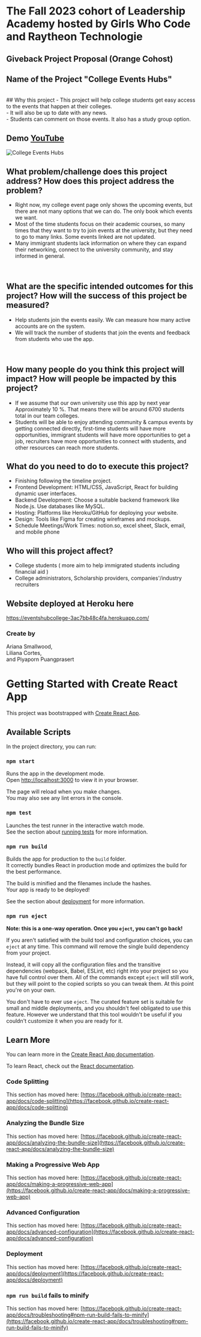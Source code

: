 # The Fall 2023 cohort of Leadership Academy hosted by Girls Who Code and Raytheon Technologie 

## Giveback Project Proposal (Orange Cohost) 

## Name of the Project  "College Events Hubs" 
<br>
## Why this project 
- This project will help college students get easy access to the events that happen at their colleges. <br>
- It will also be up to date with any news. <br>
- Students can comment on those events. It also has a study group option.  <br>

## Demo [YouTube](https://www.youtube.com/watch?v=DxjwVFoMzgA)

![College Events Hubs](https://github.com/Nan227/collegeeventshubs/blob/main/collegeeventshubs.jpg)

## What problem/challenge does this project address? How does this project address the problem? 
- Right now, my college event page only shows the upcoming events, but there are not many options that we can do. The only book which events we want. <br>
- Most of the time students focus on their academic courses, so many times that they want to try to join events at the university, but they need to go to many links. Some events linked are not updated. <br>
- Many immigrant students lack information on where they can expand their networking, connect to the university community, and stay informed in general. 

<br>

## What are the specific intended outcomes for this project? How will the success of this project be measured? 
- Help students join the events easily. We can measure how many active accounts are on the system.<br>
- We will track the number of students that join the events and feedback from students who use the app.<br>
<br> 

## How many people do you think this project will impact? How will people be impacted by this project?
- If we assume that our own university use this app by next year Approximately 10 %. That means there will be around  6700 students total in our team colleges. <br>
- Students will be able to enjoy attending community & campus events by getting connected directly, first-time students will have more opportunities, immigrant students will have more opportunities to get a job, recruiters have more opportunities to connect with students, and other resources can reach more students. <br>

## What do you need to do to execute this project? 
- Finishing following the timeline project. <br>
- Frontend Development: HTML/CSS, JavaScript, React  for building dynamic user interfaces. <br>
- Backend Development: Choose a suitable backend framework like Node.js. Use databases like MySQL. <br>
- Hosting: Platforms like Heroku/GitHub for deploying your website. <br>
- Design: Tools like Figma  for creating wireframes and mockups. <br>
- Schedule Meetings/Work Times: notion.so, excel sheet, Slack, email, and mobile phone <br>

## Who will this project affect? 
- College students ( more aim to help immigrated students including financial aid ) <br>
- College administrators, Scholarship providers, companies'/industry recruiters

## Website deployed at Heroku here <br>
https://eventshubcollege-3ac7bb48c4fa.herokuapp.com/ <br>

### Create by <br>
Ariana Smallwood,<br> 
Liliana Cortes, <br> 
and Piyaporn Puangprasert <br>
 
 
>>>>>>> 
# Getting Started with Create React App

This project was bootstrapped with [Create React App](https://github.com/facebook/create-react-app).

## Available Scripts

In the project directory, you can run:

### `npm start`

Runs the app in the development mode.\
Open [http://localhost:3000](http://localhost:3000) to view it in your browser.

The page will reload when you make changes.\
You may also see any lint errors in the console.

### `npm test`

Launches the test runner in the interactive watch mode.\
See the section about [running tests](https://facebook.github.io/create-react-app/docs/running-tests) for more information.

### `npm run build`

Builds the app for production to the `build` folder.\
It correctly bundles React in production mode and optimizes the build for the best performance.

The build is minified and the filenames include the hashes.\
Your app is ready to be deployed!

See the section about [deployment](https://facebook.github.io/create-react-app/docs/deployment) for more information.

### `npm run eject`

**Note: this is a one-way operation. Once you `eject`, you can't go back!**

If you aren't satisfied with the build tool and configuration choices, you can `eject` at any time. This command will remove the single build dependency from your project.

Instead, it will copy all the configuration files and the transitive dependencies (webpack, Babel, ESLint, etc) right into your project so you have full control over them. All of the commands except `eject` will still work, but they will point to the copied scripts so you can tweak them. At this point you're on your own.

You don't have to ever use `eject`. The curated feature set is suitable for small and middle deployments, and you shouldn't feel obligated to use this feature. However we understand that this tool wouldn't be useful if you couldn't customize it when you are ready for it.

## Learn More

You can learn more in the [Create React App documentation](https://facebook.github.io/create-react-app/docs/getting-started).

To learn React, check out the [React documentation](https://reactjs.org/).

### Code Splitting

This section has moved here: [https://facebook.github.io/create-react-app/docs/code-splitting](https://facebook.github.io/create-react-app/docs/code-splitting)

### Analyzing the Bundle Size

This section has moved here: [https://facebook.github.io/create-react-app/docs/analyzing-the-bundle-size](https://facebook.github.io/create-react-app/docs/analyzing-the-bundle-size)

### Making a Progressive Web App

This section has moved here: [https://facebook.github.io/create-react-app/docs/making-a-progressive-web-app](https://facebook.github.io/create-react-app/docs/making-a-progressive-web-app)

### Advanced Configuration

This section has moved here: [https://facebook.github.io/create-react-app/docs/advanced-configuration](https://facebook.github.io/create-react-app/docs/advanced-configuration)

### Deployment

This section has moved here: [https://facebook.github.io/create-react-app/docs/deployment](https://facebook.github.io/create-react-app/docs/deployment)

### `npm run build` fails to minify

This section has moved here: [https://facebook.github.io/create-react-app/docs/troubleshooting#npm-run-build-fails-to-minify](https://facebook.github.io/create-react-app/docs/troubleshooting#npm-run-build-fails-to-minify)

